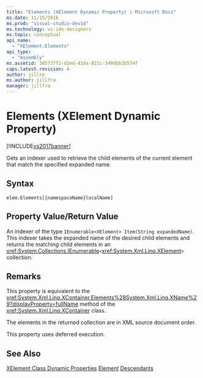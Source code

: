 ```yaml
---
title: "Elements (XElement Dynamic Property) | Microsoft Docs"
ms.date: 11/15/2016
ms.prod: "visual-studio-dev14"
ms.technology: vs-ide-designers
ms.topic: conceptual
api_name:
  - "XElement.Elements"
api_type:
  - "Assembly"
ms.assetid: 3d5737f2-d2ed-410a-821c-349dbb2b574f
caps.latest.revision: 4
author: jillre
ms.author: jillfra
manager: jillfra
---
```

# Elements (XElement Dynamic Property)
[!INCLUDE[vs2017banner](../includes/vs2017banner.md)]

Gets an indexer used to retrieve the child elements of the current element that match the specified expanded name.

## Syntax

```
elem.Elements[{namespaceName}localName]
```

## Property Value/Return Value
 An indexer of the type `IEnumerable<XElement> Item(String expandedName)`. This indexer takes the expanded name of the desired child elements and returns the matching child elements in an <xref:System.Collections.IEnumerable>`<`<xref:System.Xml.Linq.XElement>`>` collection.

## Remarks
 This property is equivalent to the <xref:System.Xml.Linq.XContainer.Elements%28System.Xml.Linq.XName%29?displayProperty=fullName> method of the <xref:System.Xml.Linq.XContainer> class.

 The elements in the returned collection are in XML source document order.

 This property uses deferred execution.

## See Also
 [XElement Class Dynamic Properties](../designers/xelement-class-dynamic-properties.md)
 [Element](../designers/element-xelement-dynamic-property.md)
 [Descendants](../designers/descendants-xelement-dynamic-property.md)
